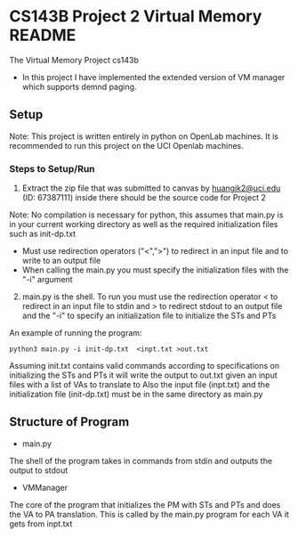 # CS143B Project 2 Virtual Memory README
The Virtual Memory Project cs143b

- In this project I have implemented the extended version of VM manager which supports demnd paging.

## Setup
Note: This project is written entirely in python on OpenLab machines. It is recommended to run this project on the UCI Openlab machines.

### Steps to Setup/Run
1. Extract the zip file that was submitted to canvas by huangjk2@uci.edu (ID: 67387111) inside there should be the source code for Project 2

Note: No compilation is necessary for python, this assumes that main.py is in your current working directory
as well as the required initialization files such as init-dp.txt
- Must use redirection operators ("<",">") to redirect in an input file and to write to an output file
- When calling the main.py you must specify the initialization files with the "-i" argument
2. main.py is the shell. To run you must use the redirection operator < to redirect in an input file to stdin and > to redirect stdout to an output file and the "-i" to specify an initialization file to initialize the STs and PTs

An example of running the program:
```
python3 main.py -i init-dp.txt  <inpt.txt >out.txt
```

Assuming init.txt contains valid commands according to specifications on initializing the STs and PTs it will write the output to out.txt given an input files with a list of VAs to translate to
Also the input file (inpt.txt) and the initialization file (init-dp.txt) must be in the same directory as main.py

## Structure of Program

- main.py

The shell of the program takes in commands from stdin and outputs the output to stdout

- VMManager

The core of the program that initializes the PM with STs and PTs and does the VA to PA translation. This
is called by the main.py program for each VA it gets from inpt.txt
